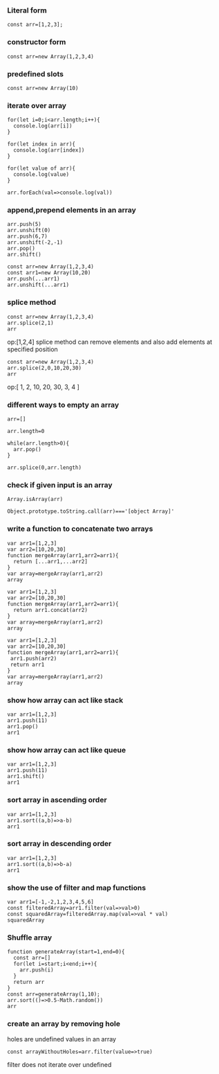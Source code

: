 ### Literal form
```
const arr=[1,2,3];
```
### constructor form
```  
const arr=new Array(1,2,3,4)

```
### predefined slots
```
const arr=new Array(10)
```
 
### iterate over array
```
for(let i=0;i<arr.length;i++){
  console.log(arr[i])
}
```
```
for(let index in arr){
  console.log(arr[index])
}
```
```
for(let value of arr){
  console.log(value)
}
```
```
arr.forEach(val=>console.log(val))
```
### append,prepend elements in an array
```
arr.push(5)
arr.unshift(0)
arr.push(6,7)
arr.unshift(-2,-1)
arr.pop()
arr.shift()
```
```
const arr=new Array(1,2,3,4)
const arr1=new Array(10,20)
arr.push(...arr1)
arr.unshift(...arr1)
```
### splice method

```
const arr=new Array(1,2,3,4)
arr.splice(2,1)
arr
```
op:[1,2,4]
splice method can remove elements and also add elements at specified position
```
const arr=new Array(1,2,3,4)
arr.splice(2,0,10,20,30)
arr
```
op:[
   1, 2, 10, 20,
  30, 3,  4
]

### different ways to empty an array
```
arr=[]
```
```
arr.length=0
```
```
while(arr.length>0){
  arr.pop()
}
```
```
arr.splice(0,arr.length)
```
### check if given input is an array
```
Array.isArray(arr)
```
```
Object.prototype.toString.call(arr)==='[object Array]'
```
### write a function to concatenate two arrays
```
var arr1=[1,2,3]
var arr2=[10,20,30]
function mergeArray(arr1,arr2=arr1){
  return [...arr1,...arr2]
}
var array=mergeArray(arr1,arr2)
array
```
```
var arr1=[1,2,3]
var arr2=[10,20,30]
function mergeArray(arr1,arr2=arr1){
  return arr1.concat(arr2)
}
var array=mergeArray(arr1,arr2)
array
```
```
var arr1=[1,2,3]
var arr2=[10,20,30]
function mergeArray(arr1,arr2=arr1){
 arr1.push(arr2)
 return arr1
}
var array=mergeArray(arr1,arr2)
array
```
### show how array can act like stack
```
var arr1=[1,2,3]
arr1.push(11)
arr1.pop()
arr1
```
### show how array can act like queue
```
var arr1=[1,2,3]
arr1.push(11)
arr1.shift()
arr1
```
### sort array in ascending order
```
var arr1=[1,2,3]
arr1.sort((a,b)=>a-b)
arr1
```
### sort array in descending order
```
var arr1=[1,2,3]
arr1.sort((a,b)=>b-a)
arr1
```
### show the use of filter and map functions
```
var arr1=[-1,-2,1,2,3,4,5,6]
const filteredArray=arr1.filter(val=>val>0)
const squaredArray=filteredArray.map(val=>val * val)
squaredArray
```
### Shuffle array
```
function generateArray(start=1,end=0){
  const arr=[]
  for(let i=start;i<end;i++){
    arr.push(i)
  }
  return arr
}
const arr=generateArray(1,10);
arr.sort(()=>0.5-Math.random())
arr
```
### create an array by removing hole
holes are undefined values in an array
```
const arrayWithoutHoles=arr.filter(value=>true)
```
filter does not iterate over undefined
